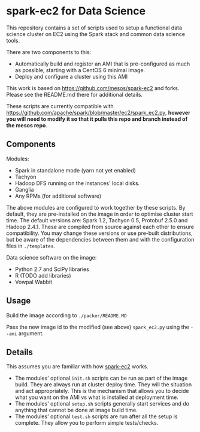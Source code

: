 # spark-ec2 for Data Science

This repository contains a set of scripts used to setup a functional data science cluster on EC2 using the Spark stack and common data science tools.

There are two components to this:
* Automatically build and register an AMI that is pre-configured as much as possible, starting with a CentOS 6 minimal image.
* Deploy and configure a cluster using this AMI

This work is based on https://github.com/mesos/spark-ec2 and forks. Please see the README.md there for additional details. 

These scripts are currently compatible with https://github.com/apache/spark/blob/master/ec2/spark_ec2.py, **however you will need to modify it so that it pulls this repo and branch instead of the mesos repo**.

## Components

Modules:

* Spark in standalone mode (yarn not yet enabled)
* Tachyon
* Hadoop DFS running on the instances' local disks.
* Ganglia
* Any RPMs (for additional software)

The above modules are configured to work together by these scripts. By default, they are pre-installed on the image in order to optimise cluster start time.
The default versions are: Spark 1.2, Tachyon 0.5, Protobuf 2.5.0 and Hadoop 2.4.1. These are compiled from source against each other to ensure compatibility. 
You may change these versions or use pre-built distributions, but be aware of the dependencies between them and with the configuration files in `./templates`.

Data science software on the image:

* Python 2.7 and SciPy libraries
* R (TODO add libraries)
* Vowpal Wabbit


## Usage

Build the image according to `./packer/README.MD`
 
Pass the new image id to the modified (see above) `spark_ec2.py` using the `--ami` argument.   

## Details

This assumes you are familiar with how [spark-ec2](https://github.com/mesos/spark-ec2) works.

* The modules' optional `init.sh` scripts can be run as part of the image build. They are always run at cluster deploy time. They will the situation and act appropriately. This is the mechanism that allows you to decide what you want on the AMI vs what is installed at deployment time. 
* The modules' optional `setup.sh` scripts generally start services and do anything that cannot be done at image build time.  
* The modules' optional `test.sh` scripts are run after all the setup is complete. They allow you to perform simple tests/checks. 
